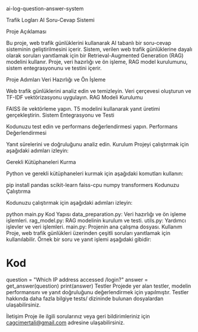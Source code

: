 ai-log-question-answer-system

Trafik Logları AI Soru-Cevap Sistemi

Proje Açıklaması

Bu proje, web trafik günlüklerini kullanarak AI tabanlı bir soru-cevap sisteminin geliştirilmesini içerir. Sistem, verilen web trafik günlüklerine dayalı olarak soruları yanıtlamak için bir Retrieval-Augmented Generation (RAG) modelini kullanır. Proje, veri hazırlığı ve ön işleme, RAG model kurulumunu, sistem entegrasyonunu ve testini içerir.

Proje Adımları
Veri Hazırlığı ve Ön İşleme

Web trafik günlüklerini analiz edin ve temizleyin.
Veri çerçevesi oluşturun ve TF-IDF vektörizasyonu uygulayın.
RAG Modeli Kurulumu

FAISS ile vektörleme yapın.
T5 modelini kullanarak yanıt üretimi gerçekleştirin.
Sistem Entegrasyonu ve Testi

Kodunuzu test edin ve performans değerlendirmesi yapın.
Performans Değerlendirmesi

Yanıt sürelerini ve doğruluğunu analiz edin.
Kurulum
Projeyi çalıştırmak için aşağıdaki adımları izleyin:

Gerekli Kütüphaneleri Kurma

Python ve gerekli kütüphaneleri kurmak için aşağıdaki komutları kullanın:

pip install pandas scikit-learn faiss-cpu numpy transformers
Kodunuzu Çalıştırma

Kodunuzu çalıştırmak için aşağıdaki adımları izleyin:


python main.py
Kod Yapısı
data_preparation.py: Veri hazırlığı ve ön işleme işlemleri.
rag_model.py: RAG modelinin kurulum ve testi.
utils.py: Yardımcı işlevler ve veri işlemleri.
main.py: Projenin ana çalışma dosyası.
Kullanım
Proje, web trafik günlükleri üzerinden çeşitli soruları yanıtlamak için kullanılabilir. Örnek bir soru ve yanıt işlemi aşağıdaki gibidir:


# Kod
question = "Which IP address accessed /login?"
answer = get_answer(question)
print(answer)
Testler
Projede yer alan testler, modelin performansını ve yanıt doğruluğunu değerlendirmek için yapılmıştır. Testler hakkında daha fazla bilgiye tests/ dizininde bulunan dosyalardan ulaşabilirsiniz.

İletişim
Proje ile ilgili sorularınız veya geri bildirimleriniz için cagcimertali@gmail.com adresine ulaşabilirsiniz.
